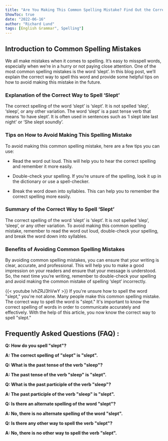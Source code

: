 ```yaml
---
title: "Are You Making This Common Spelling Mistake? Find Out the Correct Way to Spell 'Slept' Now!"
ShowToc: true 
date: "2022-06-16"
author: "Richard Lund" 
tags: [English Grammar", Spelling"]
---
```

## Introduction to Common Spelling Mistakes

We all make mistakes when it comes to spelling. It’s easy to misspell words, especially when we’re in a hurry or not paying close attention. One of the most common spelling mistakes is the word ‘slept’. In this blog post, we’ll explain the correct way to spell this word and provide some helpful tips on how to avoid making this mistake in the future.

### Explanation of the Correct Way to Spell ‘Slept’

The correct spelling of the word ‘slept’ is ‘slept’. It is not spelled ‘slep’, ‘sleep’, or any other variation. The word ‘slept’ is a past tense verb that means ‘to have slept’. It is often used in sentences such as ‘I slept late last night’ or ‘She slept soundly’.

### Tips on How to Avoid Making This Spelling Mistake

To avoid making this common spelling mistake, here are a few tips you can use:

- Read the word out loud. This will help you to hear the correct spelling and remember it more easily.

- Double-check your spelling. If you’re unsure of the spelling, look it up in the dictionary or use a spell-checker.

- Break the word down into syllables. This can help you to remember the correct spelling more easily.

### Summary of the Correct Way to Spell ‘Slept’

The correct spelling of the word ‘slept’ is ‘slept’. It is not spelled ‘slep’, ‘sleep’, or any other variation. To avoid making this common spelling mistake, remember to read the word out loud, double-check your spelling, and break the word down into syllables.

### Benefits of Avoiding Common Spelling Mistakes

By avoiding common spelling mistakes, you can ensure that your writing is clear, accurate, and professional. This will help you to make a good impression on your readers and ensure that your message is understood. So, the next time you’re writing, remember to double-check your spelling and avoid making the common mistake of spelling ‘slept’ incorrectly.

{{< youtube IvhZRJ3hVwY >}} 
If you're unsure how to spell the word "slept," you're not alone. Many people make this common spelling mistake. The correct way to spell the word is "slept." It's important to know the correct spelling of words in order to communicate accurately and effectively. With the help of this article, you now know the correct way to spell "slept."

## Frequently Asked Questions (FAQ) :
**Q: How do you spell "slept"?**

**A: The correct spelling of "slept" is "slept".**

**Q: What is the past tense of the verb "sleep"?**

**A: The past tense of the verb "sleep" is "slept".**

**Q: What is the past participle of the verb "sleep"?**

**A: The past participle of the verb "sleep" is "slept".**

**Q: Is there an alternate spelling of the word "slept"?**

**A: No, there is no alternate spelling of the word "slept".**

**Q: Is there any other way to spell the verb "slept"?**

**A: No, there is no other way to spell the verb "slept".**





